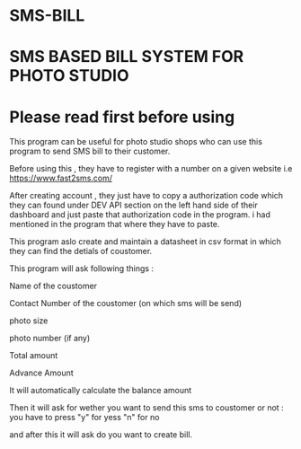 # SMS-BILL
# SMS BASED BILL SYSTEM FOR PHOTO STUDIO 

# Please read first before using

This program can be useful for photo studio shops who can use this program to send SMS bill to their customer.

Before using this , they have to register with a number on a given website i.e https://www.fast2sms.com/

After creating account , they just have to copy a authorization code which they can found under DEV API section on the left hand side of their dashboard
and just paste that authorization code in the program. i had mentioned in the program that where they have to paste.

This program aslo create and maintain a datasheet in csv format in which they can find the detials of coustomer. 

This program will ask following things :

Name of the coustomer 

Contact Number of the coustomer (on which sms will be send)

photo size

photo number (if any)

Total amount 

Advance Amount

It will automatically calculate the balance amount 

Then it will ask for wether you want to send this sms to coustomer or not : you have to press "y" for yess "n" for no 


and after this it will ask do you want to create bill.




